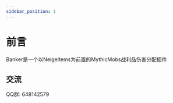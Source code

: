```yaml
---
sidebar_position: 1
---
```


# 前言

Banker是一个以NeigeItems为前置的MythicMobs战利品伤害分配插件

## 交流

QQ群: 648142579